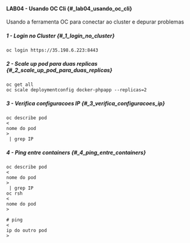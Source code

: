#### LAB04 - Usando OC Cli {#_lab04_usando_oc_cli}

Usando a ferramenta OC para conectar ao cluster e depurar problemas

##### 1 - Login no Cluster {#_1_login_no_cluster}

```
oc login https://35.198.6.223:8443
```

##### 2 - Scale up pod para duas replicas {#_2_scale_up_pod_para_duas_replicas}

```
oc get all
oc scale deploymentconfig docker-phpapp --replicas=2
```

##### 3 - Verifica configuracoes IP {#_3_verifica_configuracoes_ip}

```
oc describe pod 
<
nome do pod
>
 | grep IP
```

##### 4 - Ping entre containers {#_4_ping_entre_containers}

```
oc describe pod 
<
nome do pod
>
 | grep IP
oc rsh 
<
nome do pod
>

# ping 
<
ip do outro pod
>
```

 


